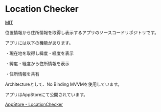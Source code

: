 # Location Checker
[MIT](https://img.shields.io/github/license/mashape/apistatus.svg)

位置情報から住所情報を取得し表示するアプリのソースコードリポジトリです。

アプリには以下の機能があります。

・現在地を取得し緯度・経度を表示

・緯度・経度から住所情報を表示

・住所情報を共有

Architectureとして、No Binding MVVMを使用しています。

アプリはAppStoreにて公開されています。

[AppStore - LocationChecker](https://itunes.apple.com/us/app/locationchecker/id1427459589?mt=8)

